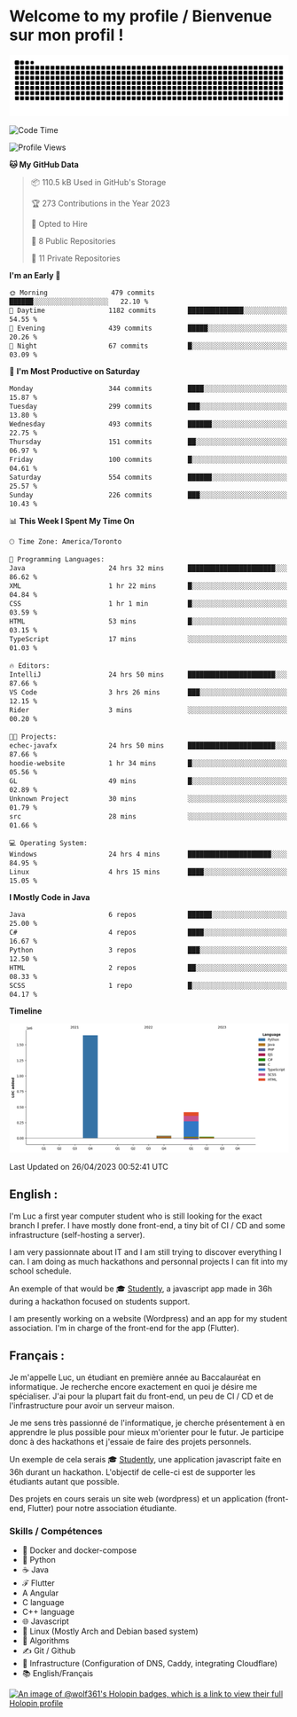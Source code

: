 # Welcome to my profile / Bienvenue sur mon profil !

![snake gif](https://github.com/wolf-361/wolf-361/blob/output/github-contribution-grid-snake.svg)

<!--START_SECTION:waka-->
![Code Time](http://img.shields.io/badge/Code%20Time-47%20hrs%2041%20mins-blue)

![Profile Views](http://img.shields.io/badge/Profile%20Views-0-blue)

**🐱 My GitHub Data** 

> 📦 110.5 kB Used in GitHub's Storage 
 > 
> 🏆 273 Contributions in the Year 2023
 > 
> 💼 Opted to Hire
 > 
> 📜 8 Public Repositories 
 > 
> 🔑 11 Private Repositories 
 > 
**I'm an Early 🐤** 

```text
🌞 Morning                479 commits         ██████░░░░░░░░░░░░░░░░░░░   22.10 % 
🌆 Daytime                1182 commits        ██████████████░░░░░░░░░░░   54.55 % 
🌃 Evening                439 commits         █████░░░░░░░░░░░░░░░░░░░░   20.26 % 
🌙 Night                  67 commits          █░░░░░░░░░░░░░░░░░░░░░░░░   03.09 % 
```
📅 **I'm Most Productive on Saturday** 

```text
Monday                   344 commits         ████░░░░░░░░░░░░░░░░░░░░░   15.87 % 
Tuesday                  299 commits         ███░░░░░░░░░░░░░░░░░░░░░░   13.80 % 
Wednesday                493 commits         ██████░░░░░░░░░░░░░░░░░░░   22.75 % 
Thursday                 151 commits         ██░░░░░░░░░░░░░░░░░░░░░░░   06.97 % 
Friday                   100 commits         █░░░░░░░░░░░░░░░░░░░░░░░░   04.61 % 
Saturday                 554 commits         ██████░░░░░░░░░░░░░░░░░░░   25.57 % 
Sunday                   226 commits         ███░░░░░░░░░░░░░░░░░░░░░░   10.43 % 
```


📊 **This Week I Spent My Time On** 

```text
🕑︎ Time Zone: America/Toronto

💬 Programming Languages: 
Java                     24 hrs 32 mins      ██████████████████████░░░   86.62 % 
XML                      1 hr 22 mins        █░░░░░░░░░░░░░░░░░░░░░░░░   04.84 % 
CSS                      1 hr 1 min          █░░░░░░░░░░░░░░░░░░░░░░░░   03.59 % 
HTML                     53 mins             █░░░░░░░░░░░░░░░░░░░░░░░░   03.15 % 
TypeScript               17 mins             ░░░░░░░░░░░░░░░░░░░░░░░░░   01.03 % 

🔥 Editors: 
IntelliJ                 24 hrs 50 mins      ██████████████████████░░░   87.66 % 
VS Code                  3 hrs 26 mins       ███░░░░░░░░░░░░░░░░░░░░░░   12.15 % 
Rider                    3 mins              ░░░░░░░░░░░░░░░░░░░░░░░░░   00.20 % 

🐱‍💻 Projects: 
echec-javafx             24 hrs 50 mins      ██████████████████████░░░   87.66 % 
hoodie-website           1 hr 34 mins        █░░░░░░░░░░░░░░░░░░░░░░░░   05.56 % 
GL                       49 mins             █░░░░░░░░░░░░░░░░░░░░░░░░   02.89 % 
Unknown Project          30 mins             ░░░░░░░░░░░░░░░░░░░░░░░░░   01.79 % 
src                      28 mins             ░░░░░░░░░░░░░░░░░░░░░░░░░   01.66 % 

💻 Operating System: 
Windows                  24 hrs 4 mins       █████████████████████░░░░   84.95 % 
Linux                    4 hrs 15 mins       ████░░░░░░░░░░░░░░░░░░░░░   15.05 % 
```

**I Mostly Code in Java** 

```text
Java                     6 repos             ██████░░░░░░░░░░░░░░░░░░░   25.00 % 
C#                       4 repos             ████░░░░░░░░░░░░░░░░░░░░░   16.67 % 
Python                   3 repos             ███░░░░░░░░░░░░░░░░░░░░░░   12.50 % 
HTML                     2 repos             ██░░░░░░░░░░░░░░░░░░░░░░░   08.33 % 
SCSS                     1 repo              █░░░░░░░░░░░░░░░░░░░░░░░░   04.17 % 
```



**Timeline**

![Lines of Code chart](https://raw.githubusercontent.com/wolf-361/wolf-361/main/assets/bar_graph.png)


 Last Updated on 26/04/2023 00:52:41 UTC
<!--END_SECTION:waka-->

## English : 

I'm Luc a first year computer student who is still looking for the exact branch I prefer. I have mostly done front-end, a tiny bit of CI / CD and some infrastructure (self-hosting a server).

I am very passionnate about IT and I am still trying to discover everything I can. I am doing as much hackathons and personnal projects I can fit into my school schedule.

An exemple of that would be 🎓 [Studently](https://github.com/wolf-361/Studently-CodeJam12), a javascript app made in 36h during a hackathon focused on students support.

I am presently working on a website (Wordpress) and an app for my student association. I'm in charge of the front-end for the app (Flutter).

## Français :

Je m'appelle Luc, un étudiant en première année au Baccalauréat en informatique. Je recherche encore exactement en quoi je désire me spécialiser. J'ai pour la plupart fait du front-end, un peu de CI / CD et de l'infrastructure pour avoir un serveur maison.

Je me sens très passionné de l'informatique, je cherche présentement à en apprendre le plus possible pour mieux m'orienter pour le futur. Je participe donc à des hackathons et j'essaie de faire des projets personnels.

Un exemple de cela serais 🎓 [Studently](https://github.com/wolf-361/Studently-CodeJam12), une application javascript faite en 36h durant un hackathon. L'objectif de celle-ci est de supporter les étudiants autant que possible.

Des projets en cours serais un site web (wordpress) et un application (front-end, Flutter) pour notre association étudiante.

###  Skills / Compétences

* 🐋 Docker and docker-compose
* 🐍 Python
* ☕ Java
* ℱ Flutter
* A Angular
* C language
* C++ language
* 🌐 Javascript
* 🐧 Linux (Mostly Arch and Debian based system)
* 🧩 Algorithms
* ✍️ Git / Github
* 📜 Infrastructure (Configuration of DNS, Caddy, integrating Cloudflare)
* 📚 English/Français

[![An image of @wolf361's Holopin badges, which is a link to view their full Holopin profile](https://holopin.me/wolf361)](https://holopin.io/@wolf361)


